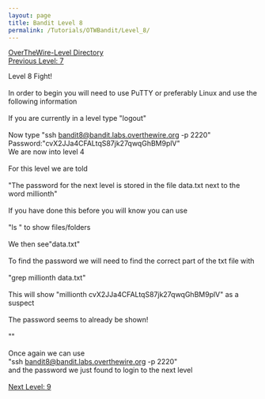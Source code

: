 ```yaml
---
layout: page
title: Bandit Level 8
permalink: /Tutorials/OTWBandit/Level_8/
---
```

[OverTheWire-Level Directory](https://zacvr.github.io/Tutorials/OTWBandit/)
<br/>
[Previous Level: 7](https://zacvr.github.io//Tutorials/OTWBandit/Level_7)
<br/>

Level 8 Fight!
<br/><br/>
In order to begin you will need to use PuTTY or preferably Linux and use the following information
<br/><br/>
If you are currently in a level type "logout"
<br/><br/>
Now type "ssh bandit8@bandit.labs.overthewire.org -p 2220"
<br/>
Password:"cvX2JJa4CFALtqS87jk27qwqGhBM9plV"
<br/>
We are now into level 4
<br/><br/>
For this level we are told
<br/><br/>
"The password for the next level is stored in the file data.txt next to the word millionth"
<br/><br/>
If you have done this before you will know you can use
<br/><br/>
"ls " to show files/folders
<br/><br/>
We then see"data.txt"
<br/><br/>
To find the password we will need to find the correct part of the txt file with
<br/><br/>
"grep millionth data.txt"
<br/><br/>
This will show "millionth       cvX2JJa4CFALtqS87jk27qwqGhBM9plV" as a suspect
<br/><br/>
The password seems to already be shown!
<br/><br/>
""
<br/><br/>
Once again we can use
<br/>
"ssh bandit8@bandit.labs.overthewire.org -p 2220"
<br/>
and the password we just found to login to the next level
<br/><br/>
[Next Level: 9](https://zacvr.github.io//Tutorials/OTWBandit/Level_9)
